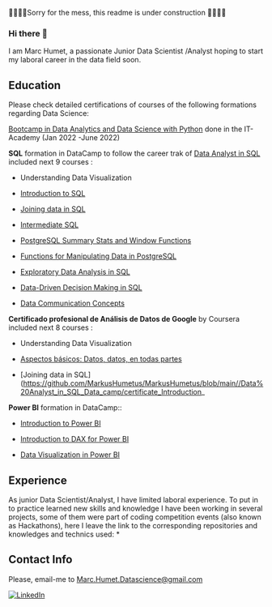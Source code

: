 
🚧👷🏼‍♂️Sorry for the mess, this readme is under construction 👷🏼‍♂️🚧

### Hi there 👋

I am Marc Humet, a passionate Junior Data Scientist /Analyst hoping to start my laboral career in the data field soon. 

## Education
Please check detailed certifications of courses of the following formations regarding Data Science: 

[Bootcamp in Data Analytics and Data Science with Python](https://github.com/MarkusHumetus/MarkusHumetus/blob/main/CERT2218108041656576283365066.pdf) done in the IT-Academy (Jan 2022 -June 2022)

**SQL** formation in DataCamp to follow the career trak of [Data Analyst in SQL](https://github.com/MarkusHumetus/MarkusHumetus/blob/main//Data%20Analyst_in_SQL_Data_camp/certificate_Data%20Analyst%20in%20SQL.pdf) included next 9 courses : 

*    Understanding Data Visualization

*    [Introduction to SQL](https://github.com/MarkusHumetus/MarkusHumetus/blob/main/Data%20Analyst_in_SQL_Data_camp/certificate_Introduction_SQL.pdf)

*    [Joining data in SQL](https://github.com/MarkusHumetus/MarkusHumetus/blob/main//Data%20Analyst_in_SQL_Data_camp/certificate_Introduction_SQL.pdf)

*    [Intermediate SQL](https://github.com/MarkusHumetus/MarkusHumetus/blob/main//Data%20Analyst_in_SQL_Data_camp/certificate_Introduction_SQL.pdf)

*    [PostgreSQL Summary Stats and Window
Functions](https://github.com/MarkusHumetus/MarkusHumetus/blob/main//Data%20Analyst_in_SQL_Data_camp/certificate%20PostgreSQL%20Summary%20Stats%20and%20Window.pdf)

*    [Functions for Manipulating Data in PostgreSQL](https://github.com/MarkusHumetus/MarkusHumetus/blob/main//Data%20Analyst_in_SQL_Data_camp/certificate_Functions%20for%20Manipulating%20Data%20in%20PostgreSQL.pdf)

*    [Exploratory Data Analysis in SQL](https://github.com/MarkusHumetus/MarkusHumetus/blob/main//Data%20Analyst_in_SQL_Data_camp/certificate_Exploratory%20Data%20Analysis%20in%20SQL.pdf)

*    [Data-Driven Decision Making in SQL](https://github.com/MarkusHumetus/MarkusHumetus/blob/main//Data%20Analyst_in_SQL_Data_camp/certificate_Data-Driven%20Decision%20Making%20in%20SQL.pdf)

*    [Data Communication Concepts](https://github.com/MarkusHumetus/MarkusHumetus/blob/main//Data%20Analyst_in_SQL_Data_camp/certificate_Data%20Communication%20Concepts.pdf)


**Certificado profesional de Análisis de Datos de Google** by Coursera included next 8 courses : 

*    Understanding Data Visualization

*    [Aspectos básicos: Datos, datos, en todas partes]()

*    [Joining data in SQL](https://github.com/MarkusHumetus/MarkusHumetus/blob/main//Data%20Analyst_in_SQL_Data_camp/certificate_Introduction_


**Power BI** formation in DataCamp::
*  [Introduction to Power BI](https://github.com/MarkusHumetus/MarkusHumetus/blob/main//Data%20Analyst_in_SQL_Data_camp/certificate_Introduction%20to%20Power%20BI.pdf)

*  [Introduction to DAX for Power BI](https://github.com/MarkusHumetus/MarkusHumetus/blob/main//Data%20Analyst_in_SQL_Data_camp/certificate_Introduction%20to%20DAX%20in%20Power%20BI.pdf)

*  [Data Visualization in Power BI](https://github.com/MarkusHumetus/MarkusHumetus/blob/main//Data%20Analyst_in_SQL_Data_camp/certificate_Data%20Visualization%20in%20Power%20BI.pdf)


## Experience

As junior Data Scientist/Analyst, I have limited laboral experience. To put in to practice learned new skills and knowledge I have been working in several 
projects, some of them were part of coding competition events (also known as Hackathons), here I leave the link to the corresponding repositories and knowledges and technics used:
* 


## Contact Info

Please, email-me to Marc.Humet.Datascience@gmail.com

<!--
**MarkusHumetus/MarkusHumetus** is a ✨ _special_ ✨ repository because its `README.md` (this file) appears on your GitHub profile.

Here are some ideas to get you started:

- 🔭 I’m currently working on ...
- 🌱 I’m currently learning ...
- 👯 I’m looking to collaborate on ...
- 🤔 I’m looking for help with ...
- 💬 Ask me about ...
- 📫 How to reach me: ...
- 😄 Pronouns: ...
- ⚡ Fun fact: ...
-->


[![LinkedIn][linkedin-shield]][linkedin-url]





<!-- MARKDOWN LINKS & IMAGES -->
<!-- https://www.markdownguide.org/basic-syntax/#reference-style-links -->
[linkedin-url]: https://www.linkedin.com/in/marchumetmontada/
[linkedin-shield]: https://img.shields.io/badge/-LinkedIn-black.svg?style=for-the-badge&logo=linkedin&colorB=555


<!--  NO UTILITZAT

[!Contributors][contributors-shield]][contributors-url]
[![Forks][forks-shield]][forks-url]
[![Stargazers][stars-shield]][stars-url]
[![Issues][issues-shield]][issues-url]
[![MIT License][license-shield]][license-url]



[contributors-shield]: https://img.shields.io/github//Data%20Analyst_in_SQL_Data_camp/contributors/othneildrew/Best-README-Template.svg?style=for-the-badge

[contributors-url]: https://github.com/othneildrew/Best-README-Template/graphs//Data%20Analyst_in_SQL_Data_camp/contributors
[forks-shield]: https://img.shields.io/github/forks/othneildrew/Best-README-Template.svg?style=for-the-badge
[forks-url]: https://github.com/othneildrew/Best-README-Template/network/members
[stars-shield]: https://img.shields.io/github/stars/othneildrew/Best-README-Template.svg?style=for-the-badge
[stars-url]: https://github.com/othneildrew/Best-README-Template/stargazers
[issues-shield]: https://img.shields.io/github/issues/othneildrew/Best-README-Template.svg?style=for-the-badge
[issues-url]: https://github.com/othneildrew/Best-README-Template/issues
[license-shield]: https://img.shields.io/github/license/othneildrew/Best-README-Template.svg?style=for-the-badge
[license-url]: https://github.com/othneildrew/Best-README-Template/blob/master/LICENSE.txt

[product-screenshot]: images/screenshot.png
[Next.js]: https://img.shields.io/badge/next.js-000000?style=for-the-badge&logo=nextdotjs&logoColor=white
[Next-url]: https://nextjs.org/
[React.js]: https://img.shields.io/badge/React-20232A?style=for-the-badge&logo=react&logoColor=61DAFB
[React-url]: https://reactjs.org/
[Vue.js]: https://img.shields.io/badge/Vue.js-35495E?style=for-the-badge&logo=vuedotjs&logoColor=4FC08D
[Vue-url]: https://vuejs.org/
[Angular.io]: https://img.shields.io/badge/Angular-DD0031?style=for-the-badge&logo=angular&logoColor=white
[Angular-url]: https://angular.io/
[Svelte.dev]: https://img.shields.io/badge/Svelte-4A4A55?style=for-the-badge&logo=svelte&logoColor=FF3E00
[Svelte-url]: https://svelte.dev/
[Laravel.com]: https://img.shields.io/badge/Laravel-FF2D20?style=for-the-badge&logo=laravel&logoColor=white
[Laravel-url]: https://laravel.com
[Bootstrap.com]: https://img.shields.io/badge/Bootstrap-563D7C?style=for-the-badge&logo=bootstrap&logoColor=white
[Bootstrap-url]: https://getbootstrap.com
[JQuery.com]: https://img.shields.io/badge/jQuery-0769AD?style=for-the-badge&logo=jquery&logoColor=white
[JQuery-url]: https://jquery.com -->
